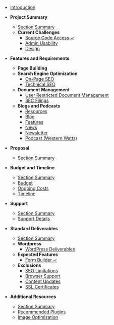 - [Introduction](slides/introduction.md)

- **Project Summary**
  - [Section Summary](slides/project-summary/section-summary.md)
  - **Current Challenges**
    - [Source Code Access ✓](slides/project-summary/source-code-access.md)
    - [Admin Usability](slides/project-summary/admin-usability.md)
    - [Design](slides/project-summary/design.md)
- **Features and Requirements**
  - **Page Building**
  - **Search Engine Optimization**
    - [On-Page SEO](slides/features-requirements/seo/on-page-seo.md)
    - [Technical SEO](slides/features-requirements/seo/technical-seo.md)
  - **Document Management**
    - [User Restricted Document Management](slides/features-requirements/document-management/user-restricted-document-management.md)
    - [SEC Filings](slides/features-requirements/document-management/sec-filings.md)
  - **Blogs and Podcasts**
    - [Resources](slides/features-requirements/blogs-podcasts/resources.md)
    - [Blog](slides/features-requirements/blogs-podcasts/blog.md)
    - [Features](slides/features-requirements/blogs-podcasts/features.md)
    - [News](slides/features-requirements/blogs-podcasts/news.md)
    - [Newsletter](slides/features-requirements/blogs-podcasts/newsletter.md)
    - [Podcast (Western Watts)](slides/features-requirements/blogs-podcasts/western-watts.md)

- **Proposal**
  - [Section Summary](slides/proposal/section-summary.md)

- **Budget and Timeline**
  - [Section Summary](slides/budget-timeline/section-summary.md)
  - [Budget](slides/budget-timeline/budget.md)
  - [Ongoing Costs](slides/budget-timeline/ongoing-costs.md)
  - [Timeline](slides/budget-timeline/timeline.md)

- **Support**
  - [Section Summary](slides/support/section-summary.md)
  - [Support Details](slides/support/support-details.md)

- **Standard Deliverables**
  - [Section Summary](slides/standard-deliverables/section-summary.md)
  - **Wordpress**
    - [WordPress Deliverables](slides/standard-deliverables/wordpress-deliverables.md)
  - **Expected Features**
    - [Form Builder ✓](slides/standard-deliverables/expected-features/form-builder.md)
  - **Exclusions**
    - [SEO Limitations](slides/standard-deliverables/seo-limitations.md)
    - [Browser Support](slides/standard-deliverables/browser-support.md)
    - [Content Updates](slides/standard-deliverables/content-updates.md)
    - [SSL Certificates](slides/standard-deliverables/ssl-certificates.md)

- **Additional Resources**
  - [Section Summary](slides/additional-resources/section-summary.md)
  - [Recommended Plugins](slides/additional-resources/recommended-plugins.md)
  - [Image Optimization](slides/additional-resources/image-optimization.md)
